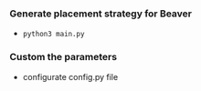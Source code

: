 ### Generate placement strategy for Beaver

* ```python3 main.py```

### Custom the parameters
* configurate config.py file